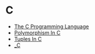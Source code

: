 # C

- [ The C Programming Language](-the-c-programming-language.md)
- [Polymorphism In C](polymorphism-in-c.md)
- [Tuples In C](tuples-in-c.md)
- [_C](_c.md)
